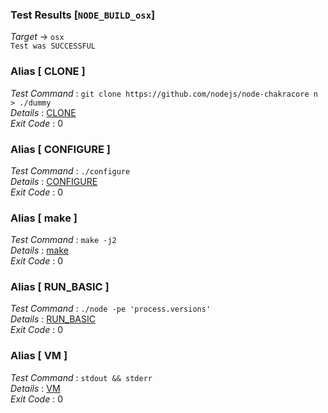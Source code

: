 ### Test Results [`NODE_BUILD_osx`]   
*Target* -> `osx`   
`Test was SUCCESSFUL`

### Alias [ CLONE ]   
*Test Command* : `git clone https://github.com/nodejs/node-chakracore n > ./dummy`   
*Details*      : [CLONE](https://github.com/CCRobot/TestResults/blob/20180128T042252NODE_BUILD_osx/CLONE_0.md)   
*Exit Code*    : 0   

   
### Alias [ CONFIGURE ]   
*Test Command* : `./configure`   
*Details*      : [CONFIGURE](https://github.com/CCRobot/TestResults/blob/20180128T042252NODE_BUILD_osx/CONFIGURE_1.md)   
*Exit Code*    : 0   

   
### Alias [ make ]   
*Test Command* : `make -j2`   
*Details*      : [make](https://github.com/CCRobot/TestResults/blob/20180128T042252NODE_BUILD_osx/make_2.md)   
*Exit Code*    : 0   

   
### Alias [ RUN_BASIC ]   
*Test Command* : `./node -pe 'process.versions'`   
*Details*      : [RUN_BASIC](https://github.com/CCRobot/TestResults/blob/20180128T042252NODE_BUILD_osx/RUN_BASIC_3.md)   
*Exit Code*    : 0   

   
### Alias [ VM ]   
*Test Command* : `stdout && stderr`   
*Details*      : [VM](https://github.com/CCRobot/TestResults/blob/20180128T042252NODE_BUILD_osx/VM_4.md)   
*Exit Code*    : 0   

   
